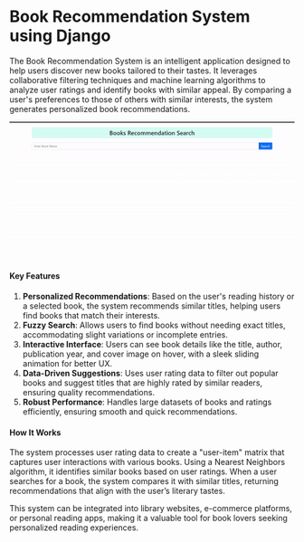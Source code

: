 # Book Recommendation System using Django

The Book Recommendation System is an intelligent application designed to help users discover new books tailored to their tastes. It leverages collaborative filtering techniques and machine learning algorithms to analyze user ratings and identify books with similar appeal. By comparing a user's preferences to those of others with similar interests, the system generates personalized book recommendations.

![Book_recommendation_system](https://github.com/ShivamKuite07/Book-Recommendation-System-using-Django/blob/main/brsd.gif)

#### Key Features
1. **Personalized Recommendations**: Based on the user's reading history or a selected book, the system recommends similar titles, helping users find books that match their interests.
2. **Fuzzy Search**: Allows users to find books without needing exact titles, accommodating slight variations or incomplete entries.
3. **Interactive Interface**: Users can see book details like the title, author, publication year, and cover image on hover, with a sleek sliding animation for better UX.
4. **Data-Driven Suggestions**: Uses user rating data to filter out popular books and suggest titles that are highly rated by similar readers, ensuring quality recommendations.
5. **Robust Performance**: Handles large datasets of books and ratings efficiently, ensuring smooth and quick recommendations.

#### How It Works
The system processes user rating data to create a "user-item" matrix that captures user interactions with various books. Using a Nearest Neighbors algorithm, it identifies similar books based on user ratings. When a user searches for a book, the system compares it with similar titles, returning recommendations that align with the user’s literary tastes.

This system can be integrated into library websites, e-commerce platforms, or personal reading apps, making it a valuable tool for book lovers seeking personalized reading experiences.

